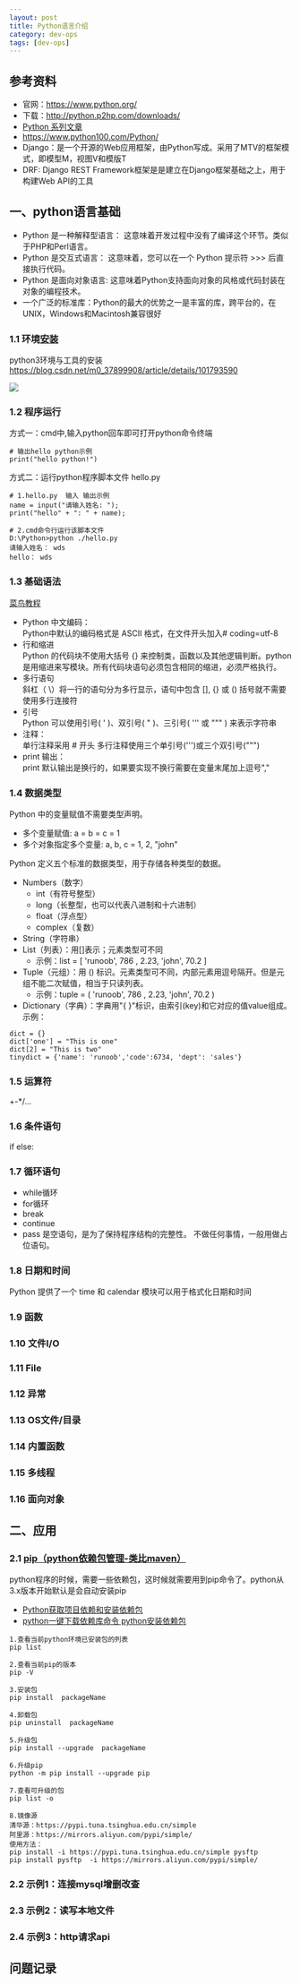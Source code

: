 ```yaml
---
layout: post
title: Python语言介绍
category: dev-ops
tags: [dev-ops]
---
```


## 参考资料
- 官网：https://www.python.org/
- 下载：http://python.p2hp.com/downloads/
- [Python 系列文章](http://www.ityouknow.com/python.html)
- https://www.python100.com/Python/
- Django：是一个开源的Web应用框架，由Python写成。采用了MTV的框架模式，即模型M，视图V和模版T
- DRF: Django REST Framework框架是是建立在Django框架基础之上，用于构建Web API的工具

## 一、python语言基础
- Python 是一种解释型语言： 这意味着开发过程中没有了编译这个环节。类似于PHP和Perl语言。
- Python 是交互式语言： 这意味着，您可以在一个 Python 提示符 >>> 后直接执行代码。
- Python 是面向对象语言: 这意味着Python支持面向对象的风格或代码封装在对象的编程技术。
- 一个广泛的标准库：Python的最大的优势之一是丰富的库，跨平台的，在UNIX，Windows和Macintosh兼容很好

### 1.1 环境[安装](https://www.python.org/downloads/)
python3环境与工具的安装 https://blog.csdn.net/m0_37899908/article/details/101793590

![](https://wdsheng0i.github.io/assets/images/2021/docker/python.png)

### 1.2 程序运行
方式一：cmd中,输入python回车即可打开python命令终端
```
# 输出hello python示例
print("hello python!")
```

方式二：运行python程序脚本文件 hello.py
```
# 1.hello.py  输入 输出示例
name = input("请输入姓名: ");
print("hello" + ": " + name);

# 2.cmd命令行运行该脚本文件  
D:\Python>python ./hello.py
请输入姓名： wds
hello： wds
```

### 1.3 基础语法 
[菜鸟教程](https://www.runoob.com/python/python-basic-syntax.html)  
- Python 中文编码：    
Python中默认的编码格式是 ASCII 格式，在文件开头加入# coding=utf-8  
- 行和缩进      
Python 的代码块不使用大括号 {} 来控制类，函数以及其他逻辑判断。python是用缩进来写模块。所有代码块语句必须包含相同的缩进，必须严格执行。
- 多行语句   
斜杠（ \）将一行的语句分为多行显示，语句中包含 [], {} 或 () 括号就不需要使用多行连接符
- 引号  
Python 可以使用引号( ' )、双引号( " )、三引号( ''' 或 """ ) 来表示字符串
- 注释：  
单行注释采用 # 开头  多行注释使用三个单引号(''')或三个双引号(""")    
- print 输出：  
print 默认输出是换行的，如果要实现不换行需要在变量末尾加上逗号","  

### 1.4 数据类型
Python 中的变量赋值不需要类型声明。    
- 多个变量赋值: a = b = c = 1 
- 多个对象指定多个变量: a, b, c = 1, 2, "john"

Python 定义五个标准的数据类型，用于存储各种类型的数据。  
- Numbers（数字）
    - int（有符号整型）
    - long（长整型，也可以代表八进制和十六进制）
    - float（浮点型）
    - complex（复数）
- String（字符串）
- List（列表）：用[]表示；元素类型可不同
    - 示例：list = [ 'runoob', 786 , 2.23, 'john', 70.2 ]
- Tuple（元组）：用 () 标识。元素类型可不同，内部元素用逗号隔开。但是元组不能二次赋值，相当于只读列表。
    - 示例：tuple = ( 'runoob', 786 , 2.23, 'john', 70.2 )
- Dictionary（字典）：字典用"{ }"标识，由索引(key)和它对应的值value组成。  示例：  

```
dict = {}
dict['one'] = "This is one"
dict[2] = "This is two"
tinydict = {'name': 'runoob','code':6734, 'dept': 'sales'}
```

### 1.5 运算符
+-*/...

### 1.6 条件语句
if
else:

### 1.7 循环语句
- while循环
- for循环
- break
- continue
- pass 是空语句，是为了保持程序结构的完整性。 不做任何事情，一般用做占位语句。

### 1.8 日期和时间
Python 提供了一个 time 和 calendar 模块可以用于格式化日期和时间

### 1.9 函数

### 1.10 文件I/O

### 1.11 File

### 1.12 异常

### 1.13 OS文件/目录

### 1.14 内置函数

### 1.15 多线程

### 1.16 面向对象

## 二、应用
### 2.1 [pip（python依赖包管理-类比maven）](https://blog.csdn.net/qq_41064122/article/details/128015528)
python程序的时候，需要一些依赖包，这时候就需要用到pip命令了。python从3.x版本开始默认是会自动安装pip

- [Python获取项目依赖和安装依赖包](https://blog.csdn.net/fanfangyu/article/details/131363017)
- [python一键下载依赖库命令 python安装依赖包](https://blog.51cto.com/u_14844/6524106)

``` 
1.查看当前python环境已安装包的列表
pip list

2.查看当前pip的版本
pip -V

3.安装包
pip install  packageName

4.卸载包
pip uninstall  packageName

5.升级包
pip install --upgrade  packageName

6.升级pip
python -m pip install --upgrade pip

7.查看可升级的包
pip list -o

8.镜像源
清华源：https://pypi.tuna.tsinghua.edu.cn/simple
阿里源：https://mirrors.aliyun.com/pypi/simple/
使用方法：
pip install -i https://pypi.tuna.tsinghua.edu.cn/simple pysftp 
pip install pysftp  -i https://mirrors.aliyun.com/pypi/simple/
```

### 2.2 示例1：连接mysql增删改查

### 2.3 示例2：读写本地文件

### 2.4 示例3：http请求api

## 问题记录
